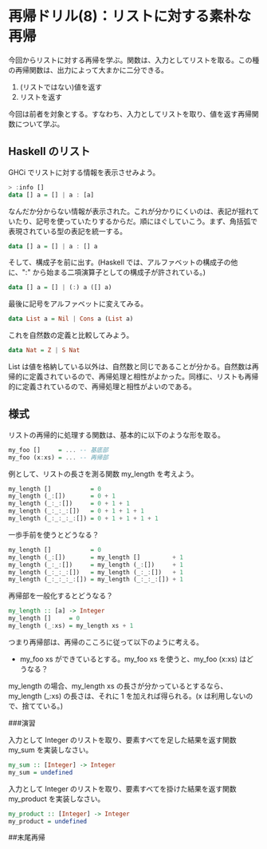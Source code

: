 # 再帰ドリル(8)：リストに対する素朴な再帰

今回からリストに対する再帰を学ぶ。関数は、入力としてリストを取る。この種の再帰関数は、出力によって大まかに二分できる。

1. (リストではない)値を返す
2. リストを返す

今回は前者を対象とする。すなわち、入力としてリストを取り、値を返す再帰関数について学ぶ。

## Haskell のリスト

GHCi でリストに対する情報を表示させみよう。

```haskell
> :info []
data [] a = [] | a : [a]
```

なんだか分からない情報が表示された。これが分かりにくいのは、表記が揺れていたり、記号を使っていたりするからだ。順にほぐしていこう。まず、角括弧で表現されている型の表記を統一する。

```haskell
data [] a = [] | a : [] a
```

そして、構成子を前に出す。(Haskell では、アルファベットの構成子の他に、":" から始まる二項演算子としての構成子が許されている。)

```haskell
data [] a = [] | (:) a ([] a)
```

最後に記号をアルファベットに変えてみる。

```haskell
data List a = Nil | Cons a (List a)
```

これを自然数の定義と比較してみよう。

```haskell
data Nat = Z | S Nat
```

List は値を格納している以外は、自然数と同じであることが分かる。自然数は再帰的に定義されているので、再帰処理と相性がよかった。同様に、リストも再帰的に定義されているので、再帰処理と相性がよいのである。

## 様式

リストの再帰的に処理する関数は、基本的に以下のような形を取る。

```haskell
my_foo []     = ... -- 基底部
my_foo (x:xs) = ... -- 再帰部
```

例として、リストの長さを測る関数 my_length を考えよう。

```haskell
my_length []           = 0
my_length (_:[])       = 0 + 1
my_length (_:_:[])     = 0 + 1 + 1
my_length (_:_:_:[])   = 0 + 1 + 1 + 1
my_length (_:_:_:_:[]) = 0 + 1 + 1 + 1 + 1
```

一歩手前を使うとどうなる？

```haskell
my_length []           = 0
my_length (_:[])       = my_length []         + 1
my_length (_:_:[])     = my_length (_:[])     + 1
my_length (_:_:_:[])   = my_length (_:_:[])   + 1
my_length (_:_:_:_:[]) = my_length (_:_:_:[]) + 1
```

再帰部を一般化するとどうなる？

```haskell
my_length :: [a] -> Integer
my_length []     = 0
my_length (_:xs) = my_length xs + 1
```

つまり再帰部は、再帰のこころに従って以下のように考える。

- my_foo xs ができているとする。my_foo xs を使うと、my_foo (x:xs) はどうなる？

my_length の場合、my_length xs の長さが分かっているとするなら、my_length (_:xs) の長さは、それに 1 を加えれば得られる。(x は利用しないので、捨てている。)

###演習

入力として Integer のリストを取り、要素すべてを足した結果を返す関数 my_sum を実装しなさい。

```haskell
my_sum :: [Integer] -> Integer
my_sum = undefined
```

入力として Integer のリストを取り、要素すべてを掛けた結果を返す関数 my_product を実装しなさい。

```haskell
my_product :: [Integer] -> Integer
my_product = undefined
```

##末尾再帰
